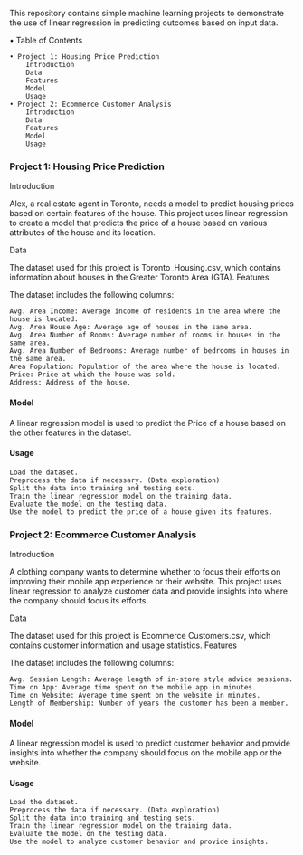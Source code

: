 This repository contains simple machine learning projects to demonstrate the use of linear regression in 
predicting outcomes based on input data.


• Table of Contents

    • Project 1: Housing Price Prediction
        Introduction
        Data
        Features
        Model
        Usage
    • Project 2: Ecommerce Customer Analysis
        Introduction
        Data
        Features
        Model
        Usage

### Project 1: Housing Price Prediction

Introduction

Alex, a real estate agent in Toronto, needs a model to predict housing prices based on certain features of the house. This project uses linear regression to create a model that predicts the price of a house based on various attributes of the house and its location.

Data

The dataset used for this project is Toronto_Housing.csv, which contains information about houses in the Greater Toronto Area (GTA).
Features

The dataset includes the following columns:

    Avg. Area Income: Average income of residents in the area where the house is located.
    Avg. Area House Age: Average age of houses in the same area.
    Avg. Area Number of Rooms: Average number of rooms in houses in the same area.
    Avg. Area Number of Bedrooms: Average number of bedrooms in houses in the same area.
    Area Population: Population of the area where the house is located.
    Price: Price at which the house was sold.
    Address: Address of the house.

#### Model

A linear regression model is used to predict the Price of a house based on the other features in the dataset.

#### Usage

    Load the dataset.
    Preprocess the data if necessary. (Data exploration)
    Split the data into training and testing sets.
    Train the linear regression model on the training data.
    Evaluate the model on the testing data.
    Use the model to predict the price of a house given its features.

### Project 2: Ecommerce Customer Analysis

Introduction

A clothing company wants to determine whether to focus their efforts on improving their mobile app experience or their website. This project uses linear regression to analyze customer data and provide insights into where the company should focus its efforts.

Data

The dataset used for this project is Ecommerce Customers.csv, which contains customer information and usage statistics.
Features

The dataset includes the following columns:

    Avg. Session Length: Average length of in-store style advice sessions.
    Time on App: Average time spent on the mobile app in minutes.
    Time on Website: Average time spent on the website in minutes.
    Length of Membership: Number of years the customer has been a member.

#### Model

A linear regression model is used to predict customer behavior and provide insights into whether the company should focus on the mobile app or the website.

#### Usage

    Load the dataset.
    Preprocess the data if necessary. (Data exploration)
    Split the data into training and testing sets.
    Train the linear regression model on the training data.
    Evaluate the model on the testing data.
    Use the model to analyze customer behavior and provide insights.

